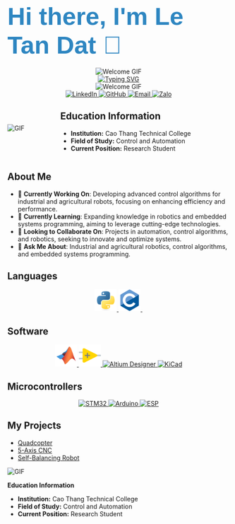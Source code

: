 # <span style="font-family: 'Comic Sans MS', cursive, sans-serif; font-size: 2em; color: #2E86C1;">Hi there, I'm Le Tan Dat 👋</span>


<div align="center">
  <img src="https://media2.giphy.com/media/v1.Y2lkPTc5MGI3NjExanQyZ2ZsN2ptaGdmdGpvODNtZjdiamRnZWwwdGg1aGk1bWNodmppNCZlcD12MV9pbnRlcm5hbF9naWZfYnlfaWQmY3Q9Zw/1qzirb6B4KXOHbJpd3/giphy.webp" alt="Welcome GIF" width="100">
</div>

<div align="center">
  <a href="https://git.io/typing-svg">
    <img src="https://readme-typing-svg.demolab.com?font=Fira+Code&size=20&pause=1000&center=true&width=500&lines=Le+Tan+Dat;Embedded+Engineer+%26+Robotics+Researcher+" alt="Typing SVG">
  </a>
</div>

<div align="center">
  <img src="https://img.freepik.com/free-vector/scientific-laboratory-interior-with-scientists_1441-3239.jpg?t=st=1721819061~exp=1721822661~hmac=3030a1eeee387d9881d163364a71577187cbe8f52277b1048a36def109b3c901&w=1800" alt="Welcome GIF" width="">
</div>

<div align="center">
  <a href="https://www.linkedin.com/in/le-tan-dat-9b4287296" target="_blank">
    <img src="https://img.shields.io/badge/LinkedIn-%230077B5?style=for-the-badge&logo=linkedin&logoColor=white" alt="LinkedIn" />
  </a>
  <a href="https://github.com/TanDatEmb" target="_blank">
    <img src="https://img.shields.io/badge/GitHub-%23121011?style=for-the-badge&logo=github&logoColor=white" alt="GitHub" />
  </a>
  <a href="mailto:your-email@example.com" target="_blank">
    <img src="https://img.shields.io/badge/Email-%D14836?style=for-the-badge&logo=gmail&logoColor=white" alt="Email" />
  </a>
  <a href="https://zalo.me/your-zalo-id" target="_blank">
    <img src="https://img.shields.io/badge/Zalo-%23009B77?style=for-the-badge&logo=zalo&logoColor=white" alt="Zalo" />
  </a>
</div>

<div style="display: flex; align-items: center;">
  <img src="https://media.giphy.com/media/988J8SIPN4xcvrlmtO/giphy-downsized-large.gif" alt="GIF" width="100" style="margin-right: 20px;" />
  <div>
    <h2>Education Information</h2>
    <ul>
      <li><strong>Institution:</strong> Cao Thang Technical College</li>
      <li><strong>Field of Study:</strong> Control and Automation</li>
      <li><strong>Current Position:</strong> Research Student</li>
    </ul>
  </div>
</div>

## About Me
- 🔭 **Currently Working On**: Developing advanced control algorithms for industrial and agricultural robots, focusing on enhancing efficiency and performance.
- 🌱 **Currently Learning**: Expanding knowledge in robotics and embedded systems programming, aiming to leverage cutting-edge technologies.
- 👯 **Looking to Collaborate On**: Projects in automation, control algorithms, and robotics, seeking to innovate and optimize systems.
- 💬 **Ask Me About**: Industrial and agricultural robotics, control algorithms, and embedded systems programming.

## Languages

<div align="center">
  <a href="https://www.python.org" target="_blank"> 
    <img src="https://raw.githubusercontent.com/devicons/devicon/master/icons/python/python-original.svg" alt="Python" width="" height="50"/>
  </a>
  <a href="https://en.wikipedia.org/wiki/C_(programming_language)" target="_blank"> 
    <img src="https://raw.githubusercontent.com/devicons/devicon/master/icons/c/c-original.svg" alt="C" width="" height="50"/>
  </a>
  <a href="https://en.wikipedia.org/wiki/C%2B%2B" target="_blank"> 
    <img src="https://raw.githubusercontent.com/devicons/devicon/master/icons/cplusplus/cplusplus-original.svg" alt="C++" width="" height="0"/>
  </a>
</div>

## Software

<div align="center">
  <a href="https://www.mathworks.com/products/matlab.html" target="_blank"> 
    <img src="https://raw.githubusercontent.com/devicons/devicon/master/icons/matlab/matlab-original.svg" alt="MATLAB" width="" height="50"/>
  </a>
  <a href="https://www.ni.com/en-us/innovations/labview.html" target="_blank"> 
    <img src="https://raw.githubusercontent.com/devicons/devicon/master/icons/labview/labview-original.svg" alt="LabVIEW" width="" height="50"/>
  </a>
  <a href="https://www.altium.com/" target="_blank"> 
    <img src="https://cdn-static.altium.com/sites/default/files/media_icon/2021-07/se_logo.svg" alt="Altium Designer" width="" height="50"/>
  </a>
  <a href="https://www.kicad.org/" target="_blank"> 
    <img src="https://www.kicad.org/img/kicad_logo_small.png" alt="KiCad" width="" height="50"/>
  </a>
</div>

## Microcontrollers

<div align="center">
  <a href="https://www.st.com/en/microcontrollers-microprocessors/stm32-32-bit-arm-cortex-mcus.html" target="_blank"> 
    <img src="https://th.bing.com/th/id/OIP.YrSJyUpeOoa_b4qG85I0OwHaCM?w=312&h=103&c=7&r=0&o=5&dpr=1.3&pid=1.7" alt="STM32" width="" height="40"/>
  </a>
  <a href="https://www.arduino.cc/" target="_blank"> 
    <img src="https://support.arduino.cc/hc/article_attachments/13367262344860" alt="Arduino" width="" height="40"/>
  </a>
  <a href="https://www.espressif.com/en/products/socs" target="_blank"> 
    <img src="https://www.espressif.com/sites/all/themes/espressif/logo-black.svg" alt="ESP" width="" height="40"/>
  </a>
</div>

## My Projects

- [Quadcopter](https://github.com/yourusername/STM32-Tutorial)
- [5-Axis CNC]()
- [Self-Balancing Robot]()

<img src="https://media.giphy.com/media/988J8SIPN4xcvrlmtO/giphy-downsized-large.gif" alt="GIF" width="200" style="display: inline-block; vertical-align: top;"/>

**Education Information**

- **Institution:** Cao Thang Technical College
- **Field of Study:** Control and Automation
- **Current Position:** Research Student




